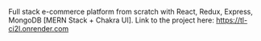Full stack e-commerce platform from scratch with React, Redux, Express, MongoDB [MERN Stack + Chakra UI].
Link to the project here: https://tl-ci2l.onrender.com
